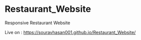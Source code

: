 # Restaurant_Website
Responsive Restaurant Website 

Live on : https://souravhasan001.github.io/Restaurant_Website/
